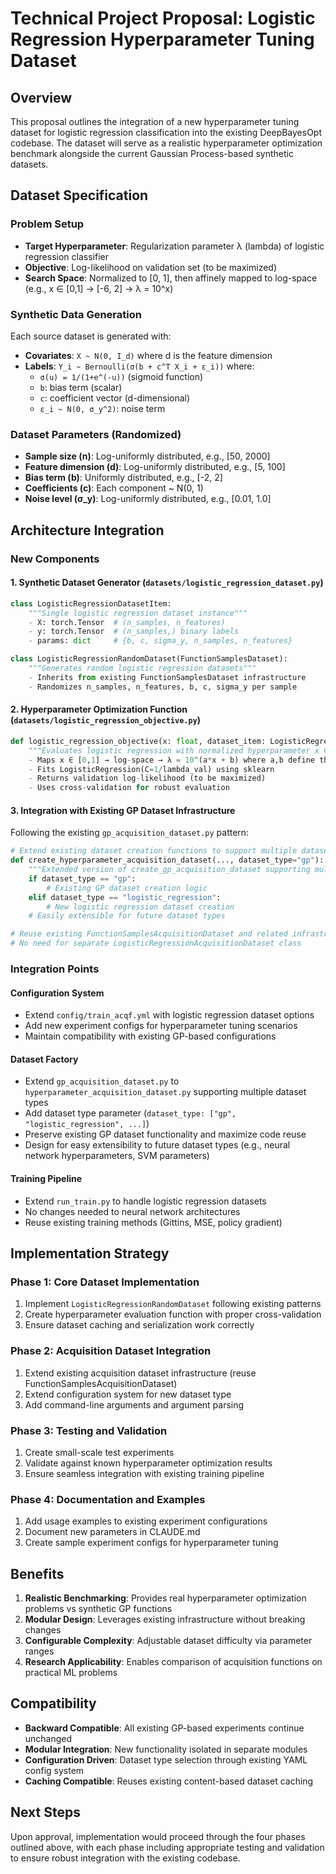 # Technical Project Proposal: Logistic Regression Hyperparameter Tuning Dataset

## Overview

This proposal outlines the integration of a new hyperparameter tuning dataset for logistic regression classification into the existing DeepBayesOpt codebase. The dataset will serve as a realistic hyperparameter optimization benchmark alongside the current Gaussian Process-based synthetic datasets.

## Dataset Specification

### Problem Setup
- **Target Hyperparameter**: Regularization parameter λ (lambda) of logistic regression classifier
- **Objective**: Log-likelihood on validation set (to be maximized)
- **Search Space**: Normalized to [0, 1], then affinely mapped to log-space (e.g., x ∈ [0,1] → [-6, 2] → λ = 10^x)

### Synthetic Data Generation
Each source dataset is generated with:
- **Covariates**: `X ~ N(0, I_d)` where d is the feature dimension
- **Labels**: `Y_i ~ Bernoulli(σ(b + c^T X_i + ε_i))` where:
  - `σ(u) = 1/(1+e^(-u))` (sigmoid function)
  - `b`: bias term (scalar)
  - `c`: coefficient vector (d-dimensional)
  - `ε_i ~ N(0, σ_y^2)`: noise term

### Dataset Parameters (Randomized)
- **Sample size (n)**: Log-uniformly distributed, e.g., [50, 2000]
- **Feature dimension (d)**: Log-uniformly distributed, e.g., [5, 100]
- **Bias term (b)**: Uniformly distributed, e.g., [-2, 2]
- **Coefficients (c)**: Each component ~ N(0, 1)
- **Noise level (σ_y)**: Log-uniformly distributed, e.g., [0.01, 1.0]

## Architecture Integration

### New Components

#### 1. Synthetic Dataset Generator (`datasets/logistic_regression_dataset.py`)
```python
class LogisticRegressionDatasetItem:
    """Single logistic regression dataset instance"""
    - X: torch.Tensor  # (n_samples, n_features)
    - y: torch.Tensor  # (n_samples,) binary labels
    - params: dict     # {b, c, sigma_y, n_samples, n_features}

class LogisticRegressionRandomDataset(FunctionSamplesDataset):
    """Generates random logistic regression datasets"""
    - Inherits from existing FunctionSamplesDataset infrastructure
    - Randomizes n_samples, n_features, b, c, sigma_y per sample
```

#### 2. Hyperparameter Optimization Function (`datasets/logistic_regression_objective.py`)
```python
def logistic_regression_objective(x: float, dataset_item: LogisticRegressionDatasetItem) -> float:
    """Evaluates logistic regression with normalized hyperparameter x ∈ [0,1]"""
    - Maps x ∈ [0,1] → log-space → λ = 10^(a*x + b) where a,b define the range
    - Fits LogisticRegression(C=1/lambda_val) using sklearn
    - Returns validation log-likelihood (to be maximized)
    - Uses cross-validation for robust evaluation
```

#### 3. Integration with Existing GP Dataset Infrastructure
Following the existing `gp_acquisition_dataset.py` pattern:
```python
# Extend existing dataset creation functions to support multiple dataset types
def create_hyperparameter_acquisition_dataset(..., dataset_type="gp"):
    """Extended version of create_gp_acquisition_dataset supporting multiple types"""
    if dataset_type == "gp":
        # Existing GP dataset creation logic
    elif dataset_type == "logistic_regression":
        # New logistic regression dataset creation
    # Easily extensible for future dataset types

# Reuse existing FunctionSamplesAcquisitionDataset and related infrastructure
# No need for separate LogisticRegressionAcquisitionDataset class
```

### Integration Points

#### Configuration System
- Extend `config/train_acqf.yml` with logistic regression dataset options
- Add new experiment configs for hyperparameter tuning scenarios
- Maintain compatibility with existing GP-based configurations

#### Dataset Factory
- Extend `gp_acquisition_dataset.py` to `hyperparameter_acquisition_dataset.py` supporting multiple dataset types
- Add dataset type parameter (`dataset_type: ["gp", "logistic_regression", ...]`)
- Preserve existing GP dataset functionality and maximize code reuse
- Design for easy extensibility to future dataset types (e.g., neural network hyperparameters, SVM parameters)

#### Training Pipeline
- Extend `run_train.py` to handle logistic regression datasets
- No changes needed to neural network architectures
- Reuse existing training methods (Gittins, MSE, policy gradient)

## Implementation Strategy

### Phase 1: Core Dataset Implementation
1. Implement `LogisticRegressionRandomDataset` following existing patterns
2. Create hyperparameter evaluation function with proper cross-validation
3. Ensure dataset caching and serialization work correctly

### Phase 2: Acquisition Dataset Integration  
1. Extend existing acquisition dataset infrastructure (reuse FunctionSamplesAcquisitionDataset)
2. Extend configuration system for new dataset type
3. Add command-line arguments and argument parsing

### Phase 3: Testing and Validation
1. Create small-scale test experiments
2. Validate against known hyperparameter optimization results
3. Ensure seamless integration with existing training pipeline

### Phase 4: Documentation and Examples
1. Add usage examples to existing experiment configurations
2. Document new parameters in CLAUDE.md
3. Create sample experiment configs for hyperparameter tuning

## Benefits

1. **Realistic Benchmarking**: Provides real hyperparameter optimization problems vs synthetic GP functions
2. **Modular Design**: Leverages existing infrastructure without breaking changes
3. **Configurable Complexity**: Adjustable dataset difficulty via parameter ranges
4. **Research Applicability**: Enables comparison of acquisition functions on practical ML problems

## Compatibility

- **Backward Compatible**: All existing GP-based experiments continue unchanged
- **Modular Integration**: New functionality isolated in separate modules
- **Configuration Driven**: Dataset type selection through existing YAML config system
- **Caching Compatible**: Reuses existing content-based dataset caching

## Next Steps

Upon approval, implementation would proceed through the four phases outlined above, with each phase including appropriate testing and validation to ensure robust integration with the existing codebase.
